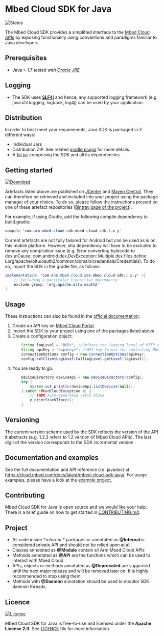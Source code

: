 # Mbed Cloud SDK for Java

![Status](https://img.shields.io/badge/status-beta-orange.svg)

The Mbed Cloud SDK provides a simplified interface to the [Mbed Cloud APIs](https://www.mbed.com/en/platform/cloud/) by exposing functionality using conventions and paradigms familiar to Java developers.

## Prerequisites
* Java > 1.7   _tested with [Oracle JRE](http://www.oracle.com/technetwork/java/javase/downloads/index.html)_

## Logging
* The SDK uses **[SLF4j](https://www.slf4j.org/)** and hence, any supported logging framework  (e.g. java.util.logging, logback, log4j) can be used by your application.

## Distribution
In order to best meet your requirements, Java SDK is packaged in 3 different ways:
* Individual Jars
* Distribution ZIP. See related [gradle plugin](https://docs.gradle.org/current/userguide/javaLibraryDistribution_plugin.html) for more details.
* A [fat jar](https://github.com/johnrengelman/shadow) comprising the SDK and all its dependencies.

## Getting started
[ ![Download](https://api.bintray.com/packages/armmbed/mbed-cloud-sdk/mbed-cloud-sdk/images/download.svg) ](https://bintray.com/armmbed/mbed-cloud-sdk/mbed-cloud-sdk/_latestVersion)

Artefacts listed above are published on [JCenter](https://bintray.com/armmbed/mbed-cloud-sdk
) and [Maven Central](https://mvnrepository.com/artifact/com.arm.mbed.cloud.sdk/mbed-cloud-sdk).
They can therefore be retrieved and included into your project using the package manager of your choice. To do so, please follow the instructions present on one of these artefact repositories ([Bintray page of the project](https://bintray.com/armmbed/mbed-cloud-sdk/mbed-cloud-sdk/)).

For example, if using Gradle, add the following compile dependency to build.gradle:
```java
compile 'com.arm.mbed.cloud.sdk:mbed-cloud-sdk:1.x.y'
```
Current artefacts are not fully tailored for Android but can be used as is on this mobile platform. However, oltu dependency will have to be excluded to remove any compilation issue (e.g. Error converting bytecode to dex:\nCause: com.android.dex.DexException: Multiple dex files define Lorg/apache/oltu/oauth2/common/domain/credentials/Credentials).
To do so, import the SDK in the gradle file, as follows:
```java
implementation( 'com.arm.mbed.cloud.sdk:mbed-cloud-sdk:1.x.y' ){
    // Excluding a particular transitive dependency:
    exclude group: 'org.apache.oltu.oauth2'
}
```
## Usage
These instructions can also be found in the [official documentation](https://cloud.mbed.com/docs/latest/mbed-cloud-sdk-java/):
1. Create an API key on [Mbed Cloud Portal](https://portal.mbedcloud.com/).
2. Import the SDK to your project using one of the packages listed above.
3. Create a configuration object:
    ```java
        String logLevel = "BODY"; //Defines the logging level of HTTP communications. See CallLogLevel for more information.
        String apiKey = "<apikey>"; //API key to use for contacting Mbed Cloud.
        ConnectionOptions config = new ConnectionOptions(apiKey);
        config.setClientLogLevel(CallLogLevel.getLevel(logLevel));
    ```
4. You are ready to go.
    ```java
        DeviceDirectory deviceApi = new DeviceDirectory(config);
        try {
            System.out.println(deviceApi.listDevices(null));
        } catch (MbedCloudException e) {
            // TODO Auto-generated catch block
            e.printStackTrace();
        }
    ```
## Versioning
The current version scheme used by the SDK reflects the version of the API it abstracts (e.g. 1.2.3 refers to 1.2 version of Mbed Cloud APIs). The last digit of the version corresponds to the SDK incremental version.

## Documentation and examples
See the full documentation and API reference (i.e. javadoc) at https://cloud.mbed.com/docs/latest/mbed-cloud-sdk-java/.
For usage examples, please have a look at the [example project](examples/README.md).

## Contributing
Mbed Cloud SDK for Java is open source and we would like your help. There is a brief guide on how to get started in [CONTRIBUTING.md](CONTRIBUTING.md).

## Project
* All code inside _\*.internal.\*_ packages or annotated as **@Internal** is considered private API and should not be relied upon at all.
* Classes annotated as **@Module** contain all Arm Mbed Cloud APIs
* Methods annotated as **@API** are the functions which can be used to interact with Mbed Cloud.
* APIs, objects or methods annotated as **@Deprecated** are supported until the next major release and will be removed later on. It is highly recommended to stop using them.
* Methods with **@Daemon** annotation should be used to monitor SDK daemon threads.

## Licence
[![License](https://img.shields.io/badge/License-Apache%202.0-blue.svg)](https://opensource.org/licenses/Apache-2.0)

Mbed Cloud SDK for Java is free-to-use and licensed under the **Apache License
2.0**. See [LICENCE](LICENCE) file for more information.